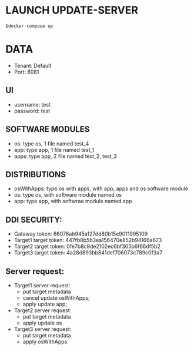 # LAUNCH UPDATE-SERVER

```$shell
$docker-compose up
```

# DATA
- Tenant: Default
- Port: 8081

## UI
- username: test
- password: test

## SOFTWARE MODULES
- os: type os, 1 file named test_4
- app: type app, 1 file named test_1
- apps: type app, 2 file named test_2, test_3

## DISTRIBUTIONS
- osWithApps: type os with apps, with app, apps and os software module
- os: type os, with software module named os
- app: type app, with softwrae module named app

## DDI SECURITY:
- Gataway token: 66076ab945a127dd80b15e9011995109
- Target1 target token: 447fb8b5b3ea156470e852b94166a673
- Target2 target token: 0fe7b8c9de2102ec6bf305b6f66df5b2
- Target3 target token: 4a28d893bb841def706073c789c0f3a7

## Server request:
- Target1 server request: 
  * put target metadata
  * cancel update osWithApps;
  * apply update app;
- Target2 server request:
  * put target metadata
  * apply update os
- Target3 server request:
  * put target metadata
  * apply osWithApps
